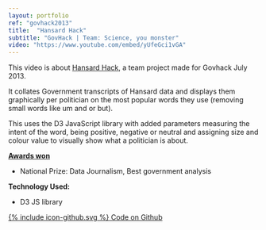```yaml
---
layout: portfolio
ref: "govhack2013"
title:  "Hansard Hack"
subtitle: "GovHack | Team: Science, you monster"
video: "https://www.youtube.com/embed/yUfeGci1vGA"
---
```


This video is about [Hansard Hack](http://2013.hackerspace.govhack.org/?q=groups/hansard-hack), a team project made for Govhack July 2013.

It collates Government transcripts of Hansard data and displays them graphically per politician on the most popular words they use (removing small words like um and or but).

This uses the D3 JavaScript library with added parameters measuring the intent of the word, being positive, negative or neutral and assigning size and colour value to visually show what a politician is about.


**[Awards won](http://archive.govhack.org/2013-winners/)**
 - National Prize: Data Journalism, Best government analysis

**Technology Used:**
 - D3 JS library

[<span class="icon icon--github">{% include icon-github.svg %}</span> Code on Github](https://github.com/DanielHeath/hansard-hack)
